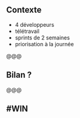 
## Contexte

- 4 développeurs
- télétravail
- sprints de 2 semaines
- priorisation à la journée

@@@

## Bilan ?

@@@

## #WIN

